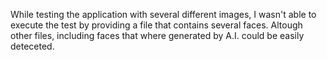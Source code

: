 While testing the application with several different images, I wasn't able to execute the test by providing a file that contains several faces.
Altough other files, including faces that where generated by A.I. could be easily deteceted.